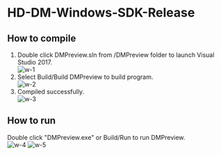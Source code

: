 # HD-DM-Windows-SDK-Release
## How to compile
1. Double click DMPreview.sln from /DMPreview folder to launch Visual Studio 2017.  
![w-1](https://user-images.githubusercontent.com/13328289/121152966-3d006980-c878-11eb-89ff-94fbd118d357.png)
2. Select Build/Build DMPreview to build program.    
![w-2](https://user-images.githubusercontent.com/13328289/121153001-47bafe80-c878-11eb-91fa-14b683d45561.png)
3. Compiled successfully.  
![w-3](https://user-images.githubusercontent.com/13328289/121153031-4e497600-c878-11eb-884e-f1b82eb4bb3c.png)

  
## How to run
Double click "DMPreview.exe" or Build/Run to run DMPreview.  
![w-4](https://user-images.githubusercontent.com/13328289/121153056-530e2a00-c878-11eb-834c-ff2f1e8b76ce.png)
![w-5](https://user-images.githubusercontent.com/13328289/121153074-56a1b100-c878-11eb-8d7e-c393a86bf9e5.png)
